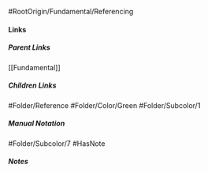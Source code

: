 #RootOrigin/Fundamental/Referencing
#### Links
##### Parent Links
[[Fundamental]]
##### Children Links
#Folder/Reference
#Folder/Color/Green
#Folder/Subcolor/1
##### Manual Notation
#Folder/Subcolor/7
#HasNote
##### Notes